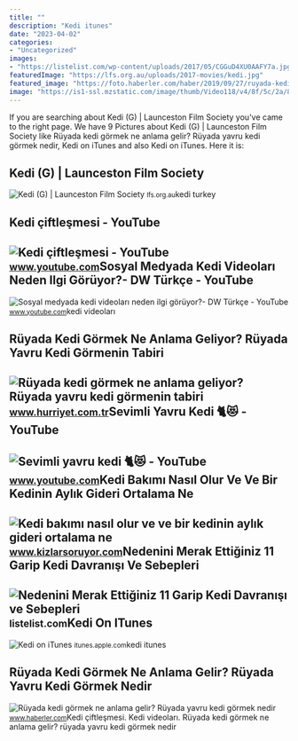 ```yaml
---
title: ""
description: "Kedi itunes"
date: "2023-04-02"
categories:
- "Uncategorized"
images:
- "https://listelist.com/wp-content/uploads/2017/05/CGGuD4XU0AAFY7a.jpg"
featuredImage: "https://lfs.org.au/uploads/2017-movies/kedi.jpg"
featured_image: "https://foto.haberler.com/haber/2019/09/27/ruyada-kedi-gormek-ne-anlama-gelir-ruyada-kedi-12470493_4842_m.jpg"
image: "https://is1-ssl.mzstatic.com/image/thumb/Video118/v4/8f/5c/2a/8f5c2a41-c60a-81b5-1038-b46aedf4ca8c/HIG062D.jpg/268x0w.jpg"
---
```


If you are searching about Kedi (G) | Launceston Film Society you've came to the right page. We have 9 Pictures about Kedi (G) | Launceston Film Society like Rüyada kedi görmek ne anlama gelir? Rüyada yavru kedi görmek nedir, ‎Kedi on iTunes and also ‎Kedi on iTunes. Here it is:

Kedi (G) | Launceston Film Society
----------------------------------

 ![Kedi (G) | Launceston Film Society](https://lfs.org.au/uploads/2017-movies/kedi.jpg) <small>lfs.org.au</small>kedi turkey

Kedi çiftleşmesi - YouTube
--------------------------

 ![Kedi çiftleşmesi - YouTube](https://i.ytimg.com/vi/K77rZsGGlf8/maxresdefault.jpg) <small>www.youtube.com</small>Sosyal Medyada Kedi Videoları Neden Ilgi Görüyor?- DW Türkçe - YouTube
----------------------------------------------------------------------

 ![Sosyal medyada kedi videoları neden ilgi görüyor?- DW Türkçe - YouTube](https://i.ytimg.com/vi/2uRsTKM3_3c/maxresdefault.jpg) <small>www.youtube.com</small>kedi videoları

Rüyada Kedi Görmek Ne Anlama Geliyor? Rüyada Yavru Kedi Görmenin Tabiri
-----------------------------------------------------------------------

 ![Rüyada kedi görmek ne anlama geliyor? Rüyada yavru kedi görmenin tabiri](https://i4.hurimg.com/i/hurriyet/75/750x422/5decb6e818c7732568fcd335.jpg) <small>www.hurriyet.com.tr</small>Sevimli Yavru Kedi 🐈😻 - YouTube
-------------------------------

 ![Sevimli yavru kedi 🐈😻 - YouTube](https://i.ytimg.com/vi/8tTniBKosQo/maxresdefault.jpg) <small>www.youtube.com</small>Kedi Bakımı Nasıl Olur Ve Ve Bir Kedinin Aylık Gideri Ortalama Ne
-----------------------------------------------------------------

 ![Kedi bakımı nasıl olur ve ve bir kedinin aylık gideri ortalama ne](https://cf.kizlarsoruyor.com/q5872875/primary-share.png?89) <small>www.kizlarsoruyor.com</small>Nedenini Merak Ettiğiniz 11 Garip Kedi Davranışı Ve Sebepleri
-------------------------------------------------------------

 ![Nedenini Merak Ettiğiniz 11 Garip Kedi Davranışı ve Sebepleri](https://listelist.com/wp-content/uploads/2017/05/CGGuD4XU0AAFY7a.jpg) <small>listelist.com</small>‎Kedi On ITunes
---------------

 ![‎Kedi on iTunes](https://is1-ssl.mzstatic.com/image/thumb/Video118/v4/8f/5c/2a/8f5c2a41-c60a-81b5-1038-b46aedf4ca8c/HIG062D.jpg/268x0w.jpg) <small>itunes.apple.com</small>kedi itunes

Rüyada Kedi Görmek Ne Anlama Gelir? Rüyada Yavru Kedi Görmek Nedir
------------------------------------------------------------------

 ![Rüyada kedi görmek ne anlama gelir? Rüyada yavru kedi görmek nedir](https://foto.haberler.com/haber/2019/09/27/ruyada-kedi-gormek-ne-anlama-gelir-ruyada-kedi-12470493_4842_m.jpg) <small>www.haberler.com</small>Kedi çiftleşmesi. Kedi videoları. Rüyada kedi görmek ne anlama gelir? rüyada yavru kedi görmek nedir
